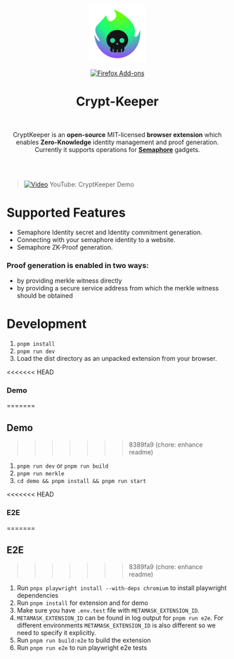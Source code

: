 <p align="center">
<img width="128" alt="Dark Reader's mascot" src="./packages/app/src/static/icons/icon-128.png">
</p>
<p align="center">
<a rel="noreferrer noopener" href="https://addons.mozilla.org/firefox/addon/cryptkeeper/"><img alt="Firefox Add-ons" src="https://img.shields.io/badge/Firefox-141e24.svg?&style=for-the-badge&logo=firefox-browser"></a>  
</p>

<h1 align="center">Crypt-Keeper</h1>

<br/>
<p align="center">CryptKeeper is an <strong>open-source</strong> MIT-licensed <strong>browser extension</strong> which enables <strong>Zero-Knowledge</strong> identity management and proof generation.
Currently it supports operations for <strong><a href="https://semaphore.appliedzkp.org/">Semaphore</a></strong> gadgets.</p>
<br/>
<br/>

> [![Video](https://img.youtube.com/vi/8nrggpxbJu8/maxresdefault.jpg)](https://youtu.be/8nrggpxbJu8)
> YouTube: CryptKeeper Demo

# Supported Features

- Semaphore Identity secret and Identity commitment generation.
- Connecting with your semaphore identity to a website.
- Semaphore ZK-Proof generation.

### Proof generation is enabled in two ways:

- by providing merkle witness directly
- by providing a secure service address from which the merkle witness should be obtained

# Development

1. `pnpm install`
2. `pnpm run dev`
3. Load the dist directory as an unpacked extension from your browser.

<<<<<<< HEAD
### Demo
=======
## Demo
>>>>>>> 8389fa9 (chore: enhance readme)

1. `pnpm run dev` or `pnpm run build`
2. `pnpm run merkle`
3. `cd demo && pnpm install && pnpm run start`

<<<<<<< HEAD
### E2E
=======
## E2E
>>>>>>> 8389fa9 (chore: enhance readme)

1. Run `pnpx playwright install --with-deps chromium` to install playwright dependencies
2. Run `pnpm install` for extension and for demo
3. Make sure you have `.env.test` file with `METAMASK_EXTENSION_ID`.
4. `METAMASK_EXTENSION_ID` can be found in log output for `pnpm run e2e`. For different environments `METAMASK_EXTENSION_ID` is also different so we need to specify it explicitly.
5. Run `pnpm run build:e2e` to build the extension
6. Run `pnpm run e2e` to run playwright e2e tests
